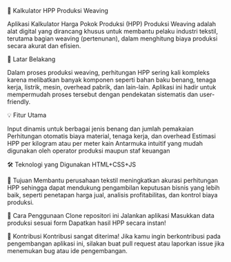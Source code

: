 🧮 Kalkulator HPP Produksi Weaving

Aplikasi Kalkulator Harga Pokok Produksi (HPP) Produksi Weaving adalah alat digital yang dirancang khusus untuk membantu pelaku industri tekstil, terutama bagian weaving (pertenunan), dalam menghitung biaya produksi secara akurat dan efisien.

📌 Latar Belakang

Dalam proses produksi weaving, perhitungan HPP sering kali kompleks karena melibatkan banyak komponen seperti bahan baku benang, tenaga kerja, listrik, mesin, overhead pabrik, dan lain-lain. Aplikasi ini hadir untuk mempermudah proses tersebut dengan pendekatan sistematis dan user-friendly.

💡 Fitur Utama

Input dinamis untuk berbagai jenis benang dan jumlah pemakaian
Perhitungan otomatis biaya material, tenaga kerja, dan overhead
Estimasi HPP per kilogram atau per meter kain
Antarmuka intuitif yang mudah digunakan oleh operator produksi maupun staf keuangan

🛠️ Teknologi yang Digunakan
HTML+CSS+JS

🎯 Tujuan
Membantu perusahaan tekstil meningkatkan akurasi perhitungan HPP sehingga dapat mendukung pengambilan keputusan bisnis yang lebih baik, seperti penetapan harga jual, analisis profitabilitas, dan kontrol biaya produksi.

🚀 Cara Penggunaan
Clone repositori ini
Jalankan aplikasi
Masukkan data produksi sesuai form
Dapatkan hasil HPP secara instan!

🤝 Kontribusi
Kontribusi sangat diterima! Jika kamu ingin berkontribusi pada pengembangan aplikasi ini, silakan buat pull request atau laporkan issue jika menemukan bug atau ide pengembangan.

